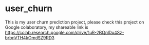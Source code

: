 # user_churn

This is my user churn prediction project, please check this project on Google colaboratory, my shareable link is https://colab.research.google.com/drive/1uR-2BQnlDu4Sz-brbnVTH4kOmdSZ9RD3
